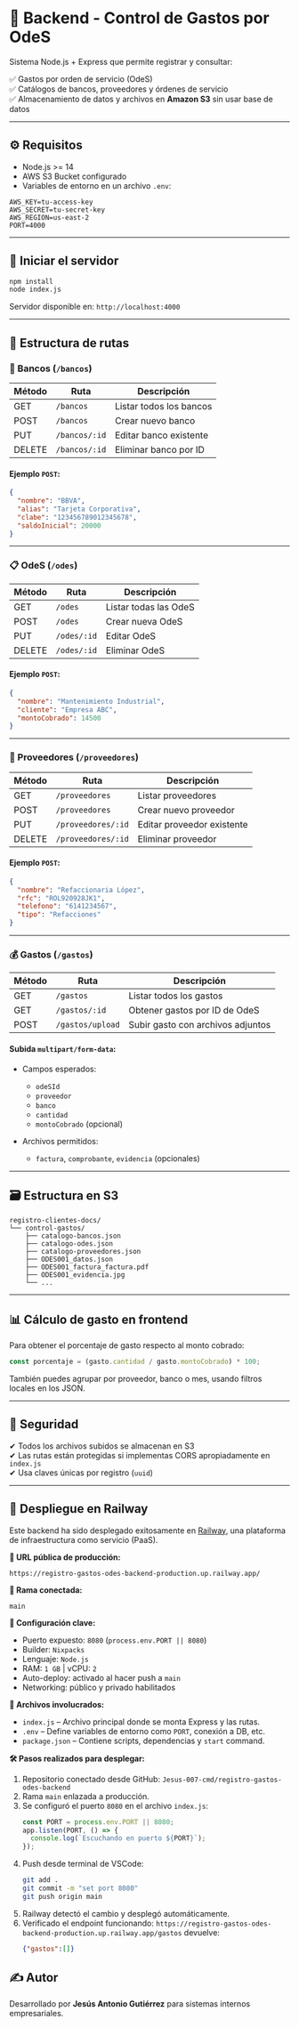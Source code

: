 # 📘 Backend - Control de Gastos por OdeS

Sistema Node.js + Express que permite registrar y consultar:

✅ Gastos por orden de servicio (OdeS)  
✅ Catálogos de bancos, proveedores y órdenes de servicio  
✅ Almacenamiento de datos y archivos en **Amazon S3** sin usar base de datos  

---

## ⚙ Requisitos

- Node.js >= 14
- AWS S3 Bucket configurado
- Variables de entorno en un archivo `.env`:

```env
AWS_KEY=tu-access-key
AWS_SECRET=tu-secret-key
AWS_REGION=us-east-2
PORT=4000
```

---

## 🚀 Iniciar el servidor

```bash
npm install
node index.js
```

Servidor disponible en: `http://localhost:4000`

---

## 📂 Estructura de rutas

### 🏦 Bancos (`/bancos`)

| Método | Ruta             | Descripción              |
|--------|------------------|--------------------------|
| GET    | `/bancos`        | Listar todos los bancos  |
| POST   | `/bancos`        | Crear nuevo banco        |
| PUT    | `/bancos/:id`    | Editar banco existente   |
| DELETE | `/bancos/:id`    | Eliminar banco por ID    |

#### Ejemplo `POST`:

```json
{
  "nombre": "BBVA",
  "alias": "Tarjeta Corporativa",
  "clabe": "123456789012345678",
  "saldoInicial": 20000
}
```

---

### 📋 OdeS (`/odes`)

| Método | Ruta          | Descripción                |
|--------|---------------|----------------------------|
| GET    | `/odes`       | Listar todas las OdeS      |
| POST   | `/odes`       | Crear nueva OdeS           |
| PUT    | `/odes/:id`   | Editar OdeS                |
| DELETE | `/odes/:id`   | Eliminar OdeS              |

#### Ejemplo `POST`:

```json
{
  "nombre": "Mantenimiento Industrial",
  "cliente": "Empresa ABC",
  "montoCobrado": 14500
}
```

---

### 🧾 Proveedores (`/proveedores`)

| Método | Ruta                | Descripción                  |
|--------|---------------------|------------------------------|
| GET    | `/proveedores`      | Listar proveedores           |
| POST   | `/proveedores`      | Crear nuevo proveedor        |
| PUT    | `/proveedores/:id`  | Editar proveedor existente   |
| DELETE | `/proveedores/:id`  | Eliminar proveedor           |

#### Ejemplo `POST`:

```json
{
  "nombre": "Refaccionaria López",
  "rfc": "ROL920928JK1",
  "telefono": "6141234567",
  "tipo": "Refacciones"
}
```

---

### 💰 Gastos (`/gastos`)

| Método | Ruta              | Descripción                          |
|--------|-------------------|--------------------------------------|
| GET    | `/gastos`         | Listar todos los gastos              |
| GET    | `/gastos/:id`     | Obtener gastos por ID de OdeS       |
| POST   | `/gastos/upload`  | Subir gasto con archivos adjuntos    |

#### Subida `multipart/form-data`:

- Campos esperados:
  - `odeSId`
  - `proveedor`
  - `banco`
  - `cantidad`
  - `montoCobrado` (opcional)

- Archivos permitidos:
  - `factura`, `comprobante`, `evidencia` (opcionales)

---

## 🗃 Estructura en S3

```
registro-clientes-docs/
└── control-gastos/
    ├── catalogo-bancos.json
    ├── catalogo-odes.json
    ├── catalogo-proveedores.json
    ├── ODES001_datos.json
    ├── ODES001_factura_factura.pdf
    ├── ODES001_evidencia.jpg
    └── ...
```

---

## 📊 Cálculo de gasto en frontend

Para obtener el porcentaje de gasto respecto al monto cobrado:

```js
const porcentaje = (gasto.cantidad / gasto.montoCobrado) * 100;
```

También puedes agrupar por proveedor, banco o mes, usando filtros locales en los JSON.

---

## 🔐 Seguridad

✔ Todos los archivos subidos se almacenan en S3  
✔ Las rutas están protegidas si implementas CORS apropiadamente en `index.js`  
✔ Usa claves únicas por registro (`uuid`)

---


## 🚀 Despliegue en Railway

Este backend ha sido desplegado exitosamente en [Railway](https://railway.app/), una plataforma de infraestructura como servicio (PaaS).

**🔗 URL pública de producción:**

```
https://registro-gastos-odes-backend-production.up.railway.app/
```

**📂 Rama conectada:**

```
main
```

**🔧 Configuración clave:**

- Puerto expuesto: `8080` (`process.env.PORT || 8080`)
- Builder: `Nixpacks`
- Lenguaje: `Node.js`
- RAM: `1 GB` | vCPU: `2`
- Auto-deploy: activado al hacer push a `main`
- Networking: público y privado habilitados

**📄 Archivos involucrados:**

- `index.js` – Archivo principal donde se monta Express y las rutas.
- `.env` – Define variables de entorno como `PORT`, conexión a DB, etc.
- `package.json` – Contiene scripts, dependencias y `start` command.

**🛠 Pasos realizados para desplegar:**

1. Repositorio conectado desde GitHub: `Jesus-007-cmd/registro-gastos-odes-backend`
2. Rama `main` enlazada a producción.
3. Se configuró el puerto `8080` en el archivo `index.js`:
   ```js
   const PORT = process.env.PORT || 8080;
   app.listen(PORT, () => {
     console.log(`Escuchando en puerto ${PORT}`);
   });
   ```
4. Push desde terminal de VSCode:
   ```bash
   git add .
   git commit -m "set port 8080"
   git push origin main
   ```
5. Railway detectó el cambio y desplegó automáticamente.
6. Verificado el endpoint funcionando: `https://registro-gastos-odes-backend-production.up.railway.app/gastos` devuelve:
   ```json
   {"gastos":[]}
   ```



## ✍ Autor

Desarrollado por **Jesús Antonio Gutiérrez** para sistemas internos empresariales.


